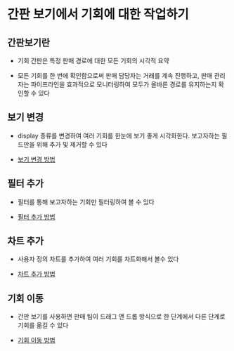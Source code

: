# 간판 보기에서 기회에 대한 작업하기

## 간판보기란

 - 기회 간판은 특정 판매 경로에 대한 모든 기회의 시각적 요약

 - 모든 기회를 한 번에 확인함으로써 판매 담당자는 거래를 계속 진행하고, 판매 관리자는 파이프라인을 효과적으로 모니터링하여 모두가 올바른 경로를 유지하는지 확인할 수 있다

## 보기 변경 

 - display 종류를 변경하여 여러 기회를 한눈에 보기 좋게 시각화한다. 보고자하는 필드만을 위해 추가 및 제거할 수 있다

 - [보기 변경 방법](https://trailhead.salesforce.com/ko/content/learn/projects/customize-a-sales-path-for-your-team/work-with-opportunities-in-the-kanban-view?trailmix_creator_id=strailhead&trailmix_slug=prepare-for-your-salesforce-administrator-credential)

## 필터 추가 

 - 필터를 통해 보고자하는 기회만 필터링하여 볼 수 있다

 - [필터 추가 방법](https://trailhead.salesforce.com/ko/content/learn/projects/customize-a-sales-path-for-your-team/work-with-opportunities-in-the-kanban-view?trailmix_creator_id=strailhead&trailmix_slug=prepare-for-your-salesforce-administrator-credential) 

## 차트 추가

 - 사용자 정의 차트를 추가하여 여러 기회를 차트화해서 볼수 있다

 - [차트 추가 방법](https://trailhead.salesforce.com/ko/content/learn/projects/customize-a-sales-path-for-your-team/work-with-opportunities-in-the-kanban-view?trailmix_creator_id=strailhead&trailmix_slug=prepare-for-your-salesforce-administrator-credential) 

## 기회 이동

 - 간판 보기를 사용하면 판매 팀이 드래그 앤 드롭 방식으로 한 단계에서 다른 단계로 기회를 옮길 수 있다

 - [기회 이동 방법](https://trailhead.salesforce.com/ko/content/learn/projects/customize-a-sales-path-for-your-team/work-with-opportunities-in-the-kanban-view?trailmix_creator_id=strailhead&trailmix_slug=prepare-for-your-salesforce-administrator-credential)
